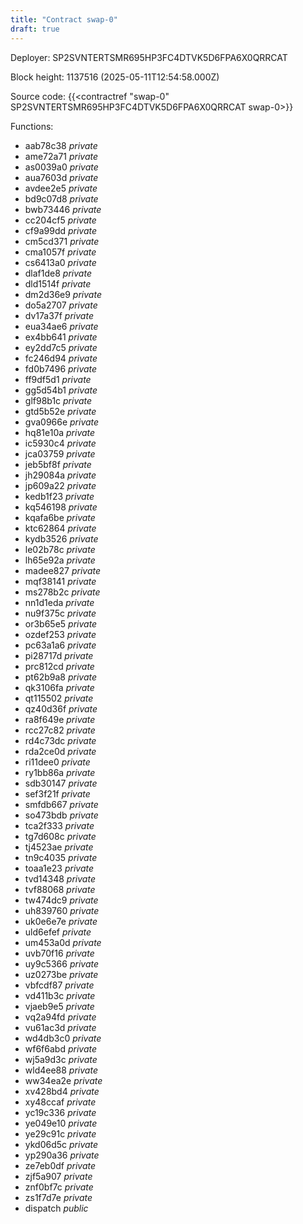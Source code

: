 ```yaml
---
title: "Contract swap-0"
draft: true
---
```

Deployer: SP2SVNTERTSMR695HP3FC4DTVK5D6FPA6X0QRRCAT


 



Block height: 1137516 (2025-05-11T12:54:58.000Z)

Source code: {{<contractref "swap-0" SP2SVNTERTSMR695HP3FC4DTVK5D6FPA6X0QRRCAT swap-0>}}

Functions:

* aab78c38 _private_
* ame72a71 _private_
* as0039a0 _private_
* aua7603d _private_
* avdee2e5 _private_
* bd9c07d8 _private_
* bwb73446 _private_
* cc204cf5 _private_
* cf9a99dd _private_
* cm5cd371 _private_
* cma1057f _private_
* cs6413a0 _private_
* dlaf1de8 _private_
* dld1514f _private_
* dm2d36e9 _private_
* do5a2707 _private_
* dv17a37f _private_
* eua34ae6 _private_
* ex4bb641 _private_
* ey2dd7c5 _private_
* fc246d94 _private_
* fd0b7496 _private_
* ff9df5d1 _private_
* gg5d54b1 _private_
* glf98b1c _private_
* gtd5b52e _private_
* gva0966e _private_
* hq81e10a _private_
* ic5930c4 _private_
* jca03759 _private_
* jeb5bf8f _private_
* jh29084a _private_
* jp609a22 _private_
* kedb1f23 _private_
* kq546198 _private_
* kqafa6be _private_
* ktc62864 _private_
* kydb3526 _private_
* le02b78c _private_
* lh65e92a _private_
* madee827 _private_
* mqf38141 _private_
* ms278b2c _private_
* nn1d1eda _private_
* nu9f375c _private_
* or3b65e5 _private_
* ozdef253 _private_
* pc63a1a6 _private_
* pi28717d _private_
* prc812cd _private_
* pt62b9a8 _private_
* qk3106fa _private_
* qt115502 _private_
* qz40d36f _private_
* ra8f649e _private_
* rcc27c82 _private_
* rd4c73dc _private_
* rda2ce0d _private_
* ri11dee0 _private_
* ry1bb86a _private_
* sdb30147 _private_
* sef3f21f _private_
* smfdb667 _private_
* so473bdb _private_
* tca2f333 _private_
* tg7d608c _private_
* tj4523ae _private_
* tn9c4035 _private_
* toaa1e23 _private_
* tvd14348 _private_
* tvf88068 _private_
* tw474dc9 _private_
* uh839760 _private_
* uk0e6e7e _private_
* uld6efef _private_
* um453a0d _private_
* uvb70f16 _private_
* uy9c5366 _private_
* uz0273be _private_
* vbfcdf87 _private_
* vd411b3c _private_
* vjaeb9e5 _private_
* vq2a94fd _private_
* vu61ac3d _private_
* wd4db3c0 _private_
* wf6f6abd _private_
* wj5a9d3c _private_
* wld4ee88 _private_
* ww34ea2e _private_
* xv428bd4 _private_
* xy48ccaf _private_
* yc19c336 _private_
* ye049e10 _private_
* ye29c91c _private_
* ykd06d5c _private_
* yp290a36 _private_
* ze7eb0df _private_
* zjf5a907 _private_
* znf0bf7c _private_
* zs1f7d7e _private_
* dispatch _public_

